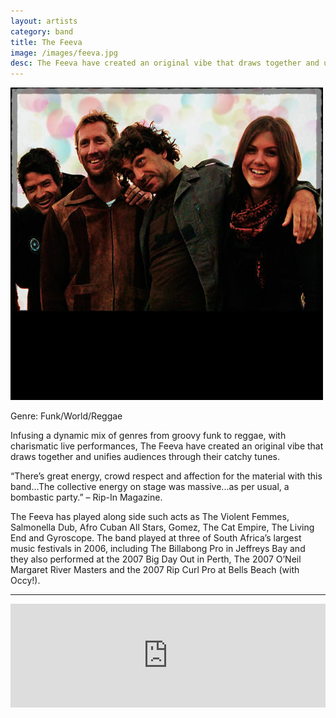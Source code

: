 ```yaml
---
layout: artists
category: band
title: The Feeva
image: /images/feeva.jpg
desc: The Feeva have created an original vibe that draws together and unifies audiences through their catchy tunes.
---
```


![The Feeva](/images/feeva.jpg)

Genre: Funk/World/Reggae

Infusing a dynamic mix of genres from groovy funk to reggae, with charismatic live performances, The Feeva have created an original vibe that draws together and unifies audiences through their catchy tunes.

“There’s great energy, crowd respect and affection for the material with this band…The collective energy on stage was massive...as per usual, a bombastic party.” – Rip-In Magazine.

The Feeva has played along side such acts as The Violent Femmes, Salmonella Dub, Afro Cuban All Stars, Gomez, The Cat Empire, The Living End and Gyroscope. The band played at three of South Africa’s largest music festivals in 2006, including The Billabong Pro in Jeffreys Bay and they also performed at the 2007 Big Day Out in Perth, The 2007 O’Neil Margaret River Masters and the 2007 Rip Curl Pro at Bells Beach (with Occy!).

----

<iframe width="100%" height="166" scrolling="no" frameborder="no" src="https://w.soundcloud.com/player/?url=http%3A%2F%2Fapi.soundcloud.com%2Ftracks%2F108981964%3Fsecret_token%3Ds-rx5PY"></iframe>

